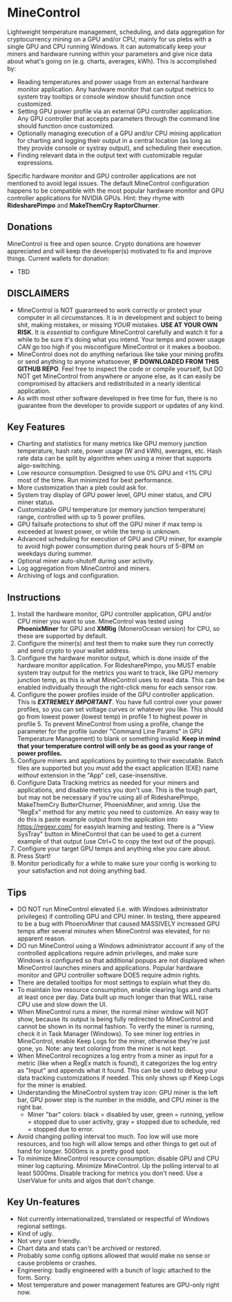 # MineControl 

Lightweight temperature management, scheduling, and data aggregation for cryptocurrency mining on a GPU and/or CPU, mainly for us plebs with a single GPU and CPU running Windows. It can automatically keep your miners and hardware running within your parameters and give nice data about what's going on (e.g. charts, averages, kWh). This is accomplished by:
- Reading temperatures and power usage from an external hardware monitor application. Any hardware monitor that can output metrics to system tray tooltips or console window should function once customized.
- Setting GPU power profile via an external GPU controller application. Any GPU controller that accepts parameters through the command line should function once customized.
- Optionally managing execution of a GPU and/or CPU mining application for charting and logging their output in a central location (as long as they provide console or systray output), and scheduling their execution.
- Finding relevant data in the output text with customizable regular expressions.

Specific hardware monitor and GPU controller applications are not mentioned to avoid legal issues. The default MineControl configuration happens to be compatible with the most popular hardware monitor and GPU controller applications for NVIDIA GPUs. Hint: they rhyme with **RidesharePimpo** and **MakeThemCry RaptorChurner**.

## Donations
MineControl is free and open source. Crypto donations are however appreciated and will keep the developer(s) motivated to fix and improve things. Current wallets for donation:
- TBD

## DISCLAIMERS

- MineControl is NOT guaranteed to work correctly or protect your computer in all circumstances. It is in development and subject to being shit, making mistakes, or missing *YOUR* mistakes. **USE AT YOUR OWN RISK**. It is *essential* to configure MineControl carefully and watch it for a while to be sure it's doing what you intend. Your temps and power usage *CAN* go too high if you misconfigure MineControl or it makes a booboo.
- MineControl does not do anything nefarious like take your mining profits or send anything to anyone whatsoever, **IF DOWNLOADED FROM THIS GITHUB REPO**. Feel free to inspect the code or compile yourself, but DO NOT get MineControl from anywhere or anyone else, as it can easily be compromised by attackers and redistributed in a nearly identical application.
- As with most other software developed in free time for fun, there is no guarantee from the developer to provide support or updates of any kind.

## Key Features

- Charting and statistics for many metrics like GPU memory junction temperature, hash rate, power usage (W and kWh), averages, etc. Hash rate data can be split by algorithm when using a miner that supports algo-switching.
- Low resource consumption. Designed to use 0% GPU and <1% CPU most of the time. Run minimized for best performance.
- More customization than a pleb could ask for.
- System tray display of GPU power level, GPU miner status, and CPU miner status.
- Customizable GPU temperature (or memory junction temperature) range, controlled with up to 5 power profiles.
- GPU failsafe protections to shut off the GPU miner if max temp is exceeded at lowest power, or while the temp is unknown.
- Advanced scheduling for execution of GPU and CPU miner, for example to avoid high power consumption during peak hours of 5-8PM on weekdays during summer.
- Optional miner auto-shutoff during user activity.
- Log aggregation from MineControl and miners.
- Archiving of logs and configuration.


## Instructions

1) Install the hardware monitor, GPU controller application, GPU and/or CPU miner you want to use. MineControl was tested using **PhoenixMiner** for GPU and **XMRig** (MoneroOcean version) for CPU, so these are supported by default.
2) Configure the miner(s) and test them to make sure they run correctly and send crypto to your wallet address.
3) Configure the hardware monitor output, which is done inside of the hardware monitor application. For RidesharePimpo, you MUST enable system tray output for the metrics you want to track, like GPU memory junction temp, as this is what MineControl uses to read data. This can be enabled individually through the right-click menu for each sensor row.
3) Configure the power profiles inside of the GPU controller application. This is ***EXTREMELY IMPORTANT***. You have full control over your power profiles, so you can set voltage curves or whatever you like. This should go from lowest power (lowest temp) in profile 1 to highest power in profile 5. To prevent MineControl from using a profile, change the parameter for the profile (under "Command Line Params" in GPU Temperature Management) to blank or something invalid. **Keep in mind that your temperature control will only be as good as your range of power profiles.**
4) Configure miners and applications by pointing to their executable. Batch files are supported but you *must* add the exact application (EXE) name *without* extension in the "App" cell, case-insensitive.
5) Configure Data Tracking metrics as needed for your miners and applications, and disable metrics you don't use. This is the tough part, but may not be necessary if you're using all of RidesharePimpo, MakeThemCry ButterChurner, PhoenixMiner, and xmrig. Use the "RegEx" method for any metric you need to customize. An easy way to do this is paste example output from the application into https://regexr.com/ for easyish learning and testing. There is a "View SysTray" button in MineControl that can be used to get a current example of that output (use Ctrl+C to copy the text out of the popup).
6) Configure your target GPU temps and anything else you care about.
7) Press Start!
8) Monitor periodically for a while to make sure your config is working to your satisfaction and not doing anything bad.

## Tips

- DO NOT run MineControl elevated (i.e. with Windows administrator privileges) if controlling GPU and CPU miner. In testing, there appeared to be a bug with PhoenixMiner that caused MASSIVELY increased GPU temps after several minutes when MineControl was elevated, for no apparent reason.
- DO run MineControl using a Windows administrator account if any of the controlled applications require admin privileges, and make sure Windows is configured so that additional popups are not displayed when MineControl launches miners and applications. Popular hardware monitor and GPU controller software DOES require admin rights.
- There are detailed tooltips for most settings to explain what they do.
- To maintain low resource consumption, enable clearing logs and charts at least once per day. Data built up much longer than that WILL raise CPU use and slow down the UI.
- When MineControl runs a miner, the normal miner window will NOT show, because its output is being fully redirected to MineControl and cannot be shown in its normal fashion. To verify the miner is running, check it in Task Manager (Windows). To see miner log entries in MineControl, enable Keep Logs for the miner, otherwise they're just gone, yo. Note: any text coloring from the miner is not kept.
- When MineControl recognizes a log entry from a miner as input for a metric (like when a RegEx match is found), it categorizes the log entry as "Input" and appends what it found. This can be used to debug your data tracking customizations if needed. This only shows up if Keep Logs for the miner is enabled.
- Understanding the MineControl system tray icon: GPU miner is the left bar, GPU power step is the number in the middle, and CPU miner is the right bar. 
  - Miner "bar" colors: black = disabled by user, green = running, yellow = stopped due to user activity, gray = stopped due to schedule, red = stopped due to error.
- Avoid changing polling interval too much. Too low will use more resources, and too high will allow temps and other things to get out of hand for longer. 5000ms is a pretty good spot.
- To minimize MineControl resource consumption: disable GPU and CPU miner log capturing. Minimize MineControl. Up the polling interval to at least 5000ms. Disable tracking for metrics you don't need. Use a UserValue for units and algos that don't change.

## Key Un-features
- Not currently internationalized, translated or respectful of Windows regional settings.
- Kind of ugly.
- Not very user friendly.
- Chart data and stats can't be archived or restored.
- Probably some config options allowed that would make no sense or cause problems or crashes.
- Engineering: badly engineered with a bunch of logic attached to the form. Sorry.
- Most temperature and power management features are GPU-only right now.

